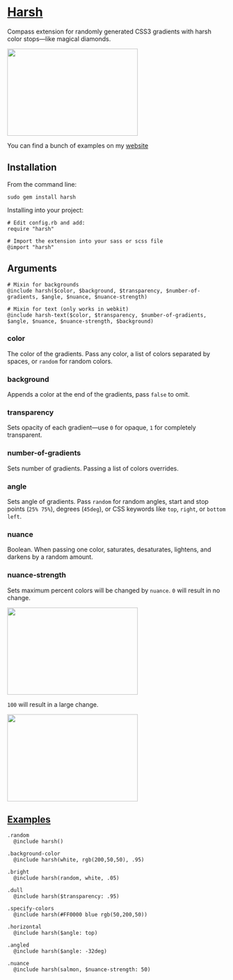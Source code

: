 # [Harsh](http://www.bookcasey.com/harsh)

Compass extension for randomly generated CSS3 gradients with harsh color stops—like magical diamonds.

<img src="http://i.imgur.com/bFpC1.png" width="300px" height="200px">

You can find a bunch of examples on my [website](http://www.bookcasey.com/harsh)

## Installation

From the command line:

    sudo gem install harsh

Installing into your project:

    # Edit config.rb and add:
    require "harsh"

    # Import the extension into your sass or scss file
    @import "harsh"

## Arguments

    # Mixin for backgrounds
    @include harsh($color, $background, $transparency, $number-of-gradients, $angle, $nuance, $nuance-strength) 

    # Mixin for text (only works in webkit)
    @include harsh-text($color, $transparency, $number-of-gradients, $angle, $nuance, $nuance-strength, $background) 

### color

The color of the gradients. Pass any color, a list of colors separated by spaces, or `random` for random colors.

### background

Appends a color at the end of the gradients, pass `false` to omit.

### transparency

Sets opacity of each gradient—use `0` for opaque, `1` for completely transparent.

### number-of-gradients

Sets number of gradients. Passing a list of colors overrides.

### angle

Sets angle of gradients. Pass `random` for random angles, start and stop points (`25% 75%`), degrees (`45deg`), or CSS keywords like `top`, `right`, or `bottom left`.

### nuance

Boolean. When passing one color, saturates, desaturates, lightens, and darkens by a random amount. 

### nuance-strength

Sets maximum percent colors will be changed by `nuance`. `0` will result in no change.

<img src="http://i.imgur.com/2I95W.png" width="300px" height="200px">

`100` will result in a large change.

<img src="http://i.imgur.com/2R2cB.png" width="300px" height="200px">

## [Examples](http://www.bookcasey.com/harsh)

    .random
      @include harsh()
    
    .background-color
      @include harsh(white, rgb(200,50,50), .95)
    
    .bright
      @include harsh(random, white, .05)
    
    .dull
      @include harsh($transparency: .95)

    .specify-colors
      @include harsh(#FF0000 blue rgb(50,200,50))
    
    .horizontal
      @include harsh($angle: top)
    
    .angled
      @include harsh($angle: -32deg)
    
    .nuance
      @include harsh(salmon, $nuance-strength: 50)


